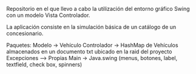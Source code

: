 Repositorio en el que llevo a cabo la utilización del entorno gráfico Swing con un modelo Vista Controlador.

La aplicación consiste en la simulación básica de un catálogo de un concesionario.

Paquetes:
Modelo -> Vehículo
Controlador -> HashMap de Vehículos almacenados en un documento txt ubicado en la raid del proyecto
Excepciones --> Propias
Main -> Java.swing (menus, botones, label, textfield, check box, spinners)
